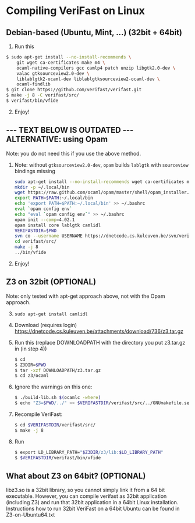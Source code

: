 Compiling VeriFast on Linux
===========================

Debian-based (Ubuntu, Mint, ...) (32bit + 64bit)
----------------------------------------
    
    
1.  Run this
    
  ```sh    
  $ sudo apt-get install --no-install-recommends \
      git wget ca-certificates make m4 \
      ocaml-native-compilers gcc camlp4 patch unzip libgtk2.0-dev \
      valac gtksourceview2.0-dev \
      liblablgtk2-ocaml-dev liblablgtksourceview2-ocaml-dev \
      ocaml-findlib
  $ git clone https://github.com/verifast/verifast.git
  $ make -j 8 -C verifast/src/
  $ verifast/bin/vfide
  ```

2.  Enjoy!



 
--- TEXT BELOW IS OUTDATED ---
ALTERNATIVE: using Opam
-----------------------

Note: you do not need this if you use the above method.

1. Note: without `gtksourceview2.0-dev`, `opam` builds `lablgtk` with `sourceview` bindings missing
   ```sh
   sudo apt-get install --no-install-recommends wget ca-certificates make m4 gcc patch unzip libgtk2.0-dev subversion valac gtksourceview2.0-dev
   mkdir -p ~/.local/bin
   wget https://raw.github.com/ocaml/opam/master/shell/opam_installer.sh -O - | sh -s ~/.local/bin
   export PATH=$PATH:~/.local/bin
   echo 'export PATH=$PATH:~/.local/bin' >> ~/.bashrc
   eval `opam config env`
   echo "eval `opam config env`" >> ~/.bashrc
   opam init --comp=4.02.1
   opam install core lablgtk camlidl
   VERIFASTDIR=$PWD
   svn co --username USERNAME https://dnetcode.cs.kuleuven.be/svn/verifast/verifast/trunk verifast
   cd verifast/src/
   make -j 8
   ../bin/vfide
   ```
   
2. Enjoy!
     
    
    
Z3 on 32bit (OPTIONAL)
----------------------

Note: only tested with apt-get approach above, not with the Opam approach.

3.  `sudo apt-get install camlidl`

4.  Download (requires login)
    https://dnetcode.cs.kuleuven.be/attachments/download/736/z3.tar.gz

5.  Run this (replace DOWNLOADPATH with the directory you put z3.tar.gz in (in step 4))
    ```sh
    $ cd
    $ Z3DIR=$PWD
    $ tar -xzf DOWNLOADPATH/z3.tar.gz
    $ cd z3/ocaml
    ```
    
6.  Ignore the warnings on this one:
    ```sh
    $ ./build-lib.sh $(ocamlc -where)
    $ echo "Z3=$PWD/../" >> $VERIFASTDIR/verifast/src/../GNUmakefile.settings
    ```
    
7.  Recompile VeriFast:
    ```sh
    $ cd $VERIFASTDIR/verifast/src/
    $ make -j 8
    ```

8.  Run
    ```sh
    $ export LD_LIBRARY_PATH="$Z3DIR/z3/lib:$LD_LIBRARY_PATH"
    $ $VERIFASTDIR/verifast/bin/vfide
    ```


What about Z3 on 64bit? (OPTIONAL)
-----------------------

libz3.so is a 32bit library, so you cannot simply link it from a 64 bit
executable.
However, you can compile verifast as 32bit application (including Z3) and run
that 32bit application in a 64bit Linux installation.
Instructions how to run 32bit VeriFast on a 64bit Ubuntu can be found in
Z3-on-Ubuntu64.txt



